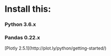 <h1>Install this:</h1>
<h3>Python 3.6.x</h3>
<h3>Pandas 0.22.x</h3>
[Plotly 2.5.1](http://plot.ly/python/getting-started/)

